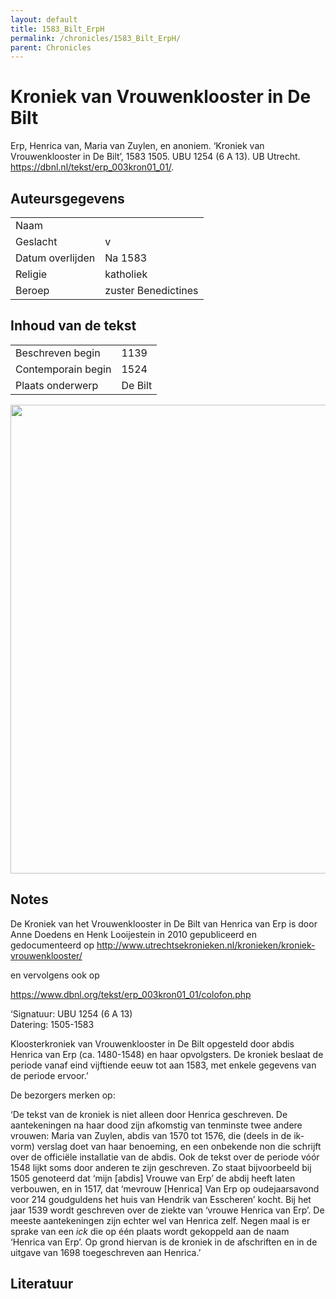 ```yaml
---
layout: default
title: 1583_Bilt_ErpH
permalink: /chronicles/1583_Bilt_ErpH/
parent: Chronicles
--- 
```



# Kroniek van Vrouwenklooster in De Bilt 

Erp, Henrica van, Maria van Zuylen, en anoniem. ‘Kroniek van Vrouwenklooster in De Bilt’, 1583 1505. UBU 1254 (6 A 13). UB Utrecht. https://dbnl.nl/tekst/erp_003kron01_01/. 

## Auteursgegevens 

| | | 
| --------------- | --------------- | 
| Naam |   | 
| Geslacht | v | 
| Datum overlijden | Na 1583 | 
| Religie | katholiek | 
| Beroep | zuster Benedictines  | 

## Inhoud van de tekst 

| | | 
| --------------- | --------------- | 
| Beschreven begin | 1139 | 
| Contemporain begin | 1524 | 
| Plaats onderwerp | De Bilt | 

[<img src="..\..\barplots_chronicles\1583_Bilt_ErpH.jpg" width="750"/>](..\..\barplots_chronicles\1583_Bilt_ErpH.jpg) 

## Notes 

De Kroniek van het Vrouwenklooster in De Bilt van Henrica van Erp is door Anne
Doedens en Henk Looijestein in 2010 gepubliceerd en gedocumenteerd op
<http://www.utrechtsekronieken.nl/kronieken/kroniek-vrouwenklooster/>

en vervolgens ook op

<https://www.dbnl.org/tekst/erp_003kron01_01/colofon.php>

‘Signatuur: UBU 1254 (6 A 13)  
Datering: 1505-1583

Kloosterkroniek van Vrouwenklooster in De Bilt opgesteld door abdis Henrica
van Erp (ca. 1480-1548) en haar opvolgsters. De kroniek beslaat de periode
vanaf eind vijftiende eeuw tot aan 1583, met enkele gegevens van de periode
ervoor.’

De bezorgers merken op:

‘De tekst van de kroniek is niet alleen door Henrica geschreven. De
aantekeningen na haar dood zijn afkomstig van tenminste twee andere vrouwen:
Maria van Zuylen, abdis van 1570 tot 1576, die (deels in de ik-vorm) verslag
doet van haar benoeming, en een onbekende non die schrijft over de officiële
installatie van de abdis. Ook de tekst over de periode vóór 1548 lijkt soms
door anderen te zijn geschreven. Zo staat bijvoorbeeld bij 1505 genoteerd dat
‘mijn [abdis] Vrouwe van Erp’ de abdij heeft laten verbouwen, en in 1517, dat
‘mevrouw [Henrica] Van Erp op oudejaarsavond voor 214 goudguldens het huis van
Hendrik van Esscheren’ kocht. Bij het jaar 1539 wordt geschreven over de
ziekte van ‘vrouwe Henrica van Erp’. De meeste aantekeningen zijn echter wel
van Henrica zelf. Negen maal is er sprake van een  _ick_  die op één plaats
wordt gekoppeld aan de naam ‘Henrica van Erp’. Op grond hiervan is de kroniek
in de afschriften en in de uitgave van 1698 toegeschreven aan Henrica.’



## Literatuur 

